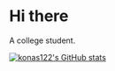 # Hi there
A college student.  


[![konas122's GitHub stats](https://github-readme-stats.vercel.app/api?username=konas122&hide=prs)](https://github.com/konas122/github-readme-stats)


